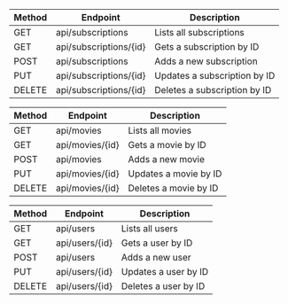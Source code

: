 | Method | Endpoint               | Description                       |
| ------ | ---------------------- | ----------------------------------|
| GET    | api/subscriptions      | Lists all subscriptions           |
| GET    | api/subscriptions/{id} | Gets a subscription by ID         |
| POST   | api/subscriptions      | Adds a new subscription           |
| PUT    | api/subscriptions/{id} | Updates a subscription by ID      |
| DELETE | api/subscriptions/{id} | Deletes a subscription by ID      |

| Method | Endpoint        | Description                              |
| ------ | --------------- | -----------------------------------------|
| GET    | api/movies      | Lists all movies                         |
| GET    | api/movies/{id} | Gets a movie by ID                       |
| POST   | api/movies      | Adds a new movie                         |
| PUT    | api/movies/{id} | Updates a movie by ID                    |
| DELETE | api/movies/{id} | Deletes a movie by ID                    |

| Method | Endpoint       | Description                               |
| ------ | -------------- | ------------------------------------------|
| GET    | api/users      | Lists all users                           |
| GET    | api/users/{id} | Gets a user by ID                         |
| POST   | api/users      | Adds a new user                           |
| PUT    | api/users/{id} | Updates a user by ID                      |
| DELETE | api/users/{id} | Deletes a user by ID                      |
